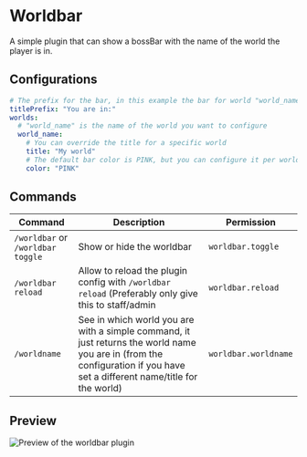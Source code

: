 # Worldbar
A simple plugin that can show a bossBar with the name of the world the player is in.

## Configurations
```yaml
# The prefix for the bar, in this example the bar for world "world_name" would say: "You are in: My world"
titlePrefix: "You are in:"
worlds:
  # "world_name" is the name of the world you want to configure
  world_name:
    # You can override the title for a specific world
    title: "My world"
    # The default bar color is PINK, but you can configure it per world.
    color: "PINK"
```

## Commands
| Command                           | Description                                                                                      | Permission         |
|-----------------------------------|--------------------------------------------------------------------------------------------------|--------------------|
| `/worldbar` or `/worldbar toggle` | Show or hide the worldbar                                                                          | `worldbar.toggle` |
| `/worldbar reload`                | Allow to reload the plugin config with `/worldbar reload` (Preferably only give this to staff/admin | `worldbar.reload`  |
| `/worldname` | See in which world you are with a simple command, it just returns the world name you are in (from the configuration if you have set a different name/title for the world) | `worldbar.worldname` |

## Preview
![Preview of the worldbar plugin](https://i.imgur.com/iyv3k2i.gif)